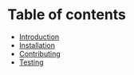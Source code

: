 # Table of contents

* [Introduction](README.md)
* [Installation](installation.md)
* [Contributing](contributing.md)
* [Testing](testing.md)

